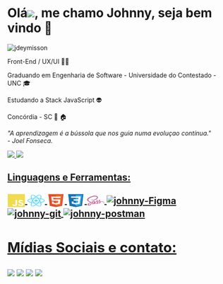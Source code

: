 <h1 align="left">Olá<img src="https://raw.githubusercontent.com/kaueMarques/kaueMarques/master/hi.gif" width="30px">, me chamo Johnny, seja bem vindo 🎉</h1>
 
<img src="https://komarev.com/ghpvc/?username=jdeymisson&label=Profile%20views&color=0e75b6&style=flat"
        alt="jdeymisson" />
<p>Front-End / UX/UI 👨‍💻</p>
<p>Graduando em Engenharia de Software - Universidade do Contestado - UNC 🎓</p> 
<p>Estudando a Stack JavaScript 👽</p>
<p>Concórdia - SC 📍 🏠</p> 

<p><i>"A aprendizagem é a bússola que nos guia numa evoluçao contínua."</br>
 - Joel Fonseca.</i></p>
 <div>
  <a href="https://github.com/jdeymisson">
  <img height="168em" src="https://github-readme-stats.vercel.app/api?username=jdeymisson&show_icons=true&theme=highcontrast&include_all_commits=true&count_private=true"/>
  <img height="168em" src="https://github-readme-stats.vercel.app/api/top-langs/?username=jdeymisson&layout=compact&langs_count=7&theme=highcontrast"/>

</div>
<h2> Linguagens e Ferramentas:
<div style="display: inline_block"><br>
  <img align="center" alt="johnny-Js" height="30" width="40" src="https://raw.githubusercontent.com/devicons/devicon/master/icons/javascript/javascript-plain.svg">
  <img align="center" alt="johnny-React" height="30" width="40" src="https://raw.githubusercontent.com/devicons/devicon/master/icons/react/react-original.svg">
  <img align="center" alt="johnny-HTML" height="30" width="40" src="https://raw.githubusercontent.com/devicons/devicon/master/icons/html5/html5-original.svg">
  <img align="center" alt="johnny-CSS" height="30" width="40" src="https://raw.githubusercontent.com/devicons/devicon/master/icons/css3/css3-original.svg">
  <img align="center" alt="johnny-SCSS" height="30" width="40" src="https://raw.githubusercontent.com/devicons/devicon/master/icons/sass/sass-original.svg"/> 
  <img align="center" alt="johnny-Figma" height="30" width="40" src="https://www.vectorlogo.zone/logos/figma/figma-icon.svg"/>
  <img align="center" alt="johnny-git" height="30"  width="40" src="https://www.vectorlogo.zone/logos/git-scm/git-scm-icon.svg" />
  <img align="center" alt="johnny-postman" width="30" height="30" src="https://www.vectorlogo.zone/logos/getpostman/getpostman-icon.svg" />
 
<h2>Mídias Sociais e contato:</h2>
<div> 
    <a href="https://www.linkedin.com/in/johnny-deymisson-3b223b133/" target="_blank"><img src="https://img.shields.io/badge/-LinkedIn-%230077B5?style=for-the-badge&logo=linkedin&logoColor=white" target="_blank"></a> 
   <a href="https://instagram.com/deymissonj" target="_blank"><img src="https://img.shields.io/badge/-Instagram-%23E4405F?style=for-the-badge&logo=instagram&logoColor=white" target="_blank"></a>
  <a href="https://pt-br.facebook.com/johnny.deymisson/about" target="_blank"><img src="https://img.shields.io/badge/Facebook-1877F2?style=for-the-badge&logo=facebook&logoColor=white"></a>
  <a href ="mailto:jdeymisson@gmail.com"><img src="https://img.shields.io/badge/Gmail-D14836?style=for-the-badge&logo=gmail&logoColor=white" target="_blank"></a> 
</div>
